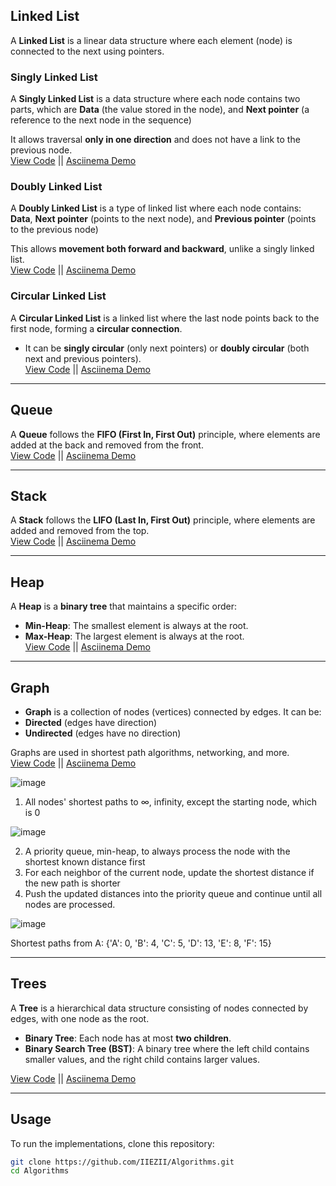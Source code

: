 ## Linked List  
A **Linked List** is a linear data structure where each element (node) is connected to the next using pointers.

### **Singly Linked List**  
A **Singly Linked List** is a data structure where each node contains two parts, which are **Data** (the value stored in the node), 
and **Next pointer** (a reference to the next node in the sequence)  

It allows traversal **only in one direction** and does not have a link to the previous node.  
[View Code](https://github.com/IIEZII/Algorithms/blob/master/SinglyLinkedList.py) || [Asciinema Demo](https://asciinema.org/a/bZondSCLGm4PE4UUmX6zuRiUj)

### **Doubly Linked List**  
A **Doubly Linked List** is a type of linked list where each node contains: **Data**, **Next pointer** (points to the next node), and **Previous pointer** (points to the previous node)  

This allows **movement both forward and backward**, unlike a singly linked list.  
[View Code](https://github.com/IIEZII/Algorithms/blob/master/DoublyLinkedList.py) || [Asciinema Demo](https://asciinema.org/a/B0NHYj13v6oatOdbHAnjiS34u)

### **Circular Linked List**  
A **Circular Linked List** is a linked list where the last node points back to the first node, forming a **circular connection**.  
- It can be **singly circular** (only next pointers) or **doubly circular** (both next and previous pointers).  
[View Code](https://github.com/IIEZII/Algorithms/blob/master/CircularLinkedList.py) || [Asciinema Demo](https://asciinema.org/a/KfIjFYDDEXMNrTFvwV9LqPPOy)

---

## **Queue**  
A **Queue** follows the **FIFO (First In, First Out)** principle, where elements are added at the back and removed from the front.  
[View Code](https://github.com/IIEZII/Algorithms/blob/master/queue.py) || [Asciinema Demo](https://asciinema.org/a/qe88UlryRtQFu4GvH1utaK18c)

---

## **Stack**  
A **Stack** follows the **LIFO (Last In, First Out)** principle, where elements are added and removed from the top.  
[View Code](https://github.com/IIEZII/Algorithms/blob/master/stack.py) || [Asciinema Demo](https://asciinema.org/a/YP97ZbLmWoajNkAjQEfUQ9kVg)

---

## **Heap**  
A **Heap** is a **binary tree** that maintains a specific order:  
- **Min-Heap**: The smallest element is always at the root.  
- **Max-Heap**: The largest element is always at the root.  
[View Code](https://github.com/IIEZII/Algorithms/blob/master/heap.py) || [Asciinema Demo](https://asciinema.org/a/Xhex70qccIsqAJ5Pv5l86QFFP)

---

## **Graph**  
- **Graph** is a collection of nodes (vertices) connected by edges. It can be:  
- **Directed** (edges have direction)  
- **Undirected** (edges have no direction)  

Graphs are used in shortest path algorithms, networking, and more.  
[View Code](https://github.com/IIEZII/Algorithms/blob/master/graph.py) || [Asciinema Demo](https://asciinema.org/a/w4cJ4uuae3CIJUwyzgm1nXJeV)

![image](https://github.com/user-attachments/assets/eb763eac-c9ff-425a-8873-35710a2d40ba)

1. All nodes' shortest paths to ∞, infinity, except the starting node, which is 0

![image](https://github.com/user-attachments/assets/326f81c0-b986-46d5-9ef7-d7c49a712daa)

2. A priority queue, min-heap, to always process the node with the shortest known distance first
3. For each neighbor of the current node, update the shortest distance if the new path is shorter
4. Push the updated distances into the priority queue and continue until all nodes are processed.

![image](https://github.com/user-attachments/assets/bf4af596-3608-4b10-8664-07bc955ebb9b)

Shortest paths from A: {'A': 0, 'B': 4, 'C': 5, 'D': 13, 'E': 8, 'F': 15}

---

## **Trees**  
A **Tree** is a hierarchical data structure consisting of nodes connected by edges, with one node as the root.  
- **Binary Tree**: Each node has at most **two children**.  
- **Binary Search Tree (BST)**: A binary tree where the left child contains smaller values, and the right child contains larger values.  

[View Code](https://github.com/IIEZII/Algorithms/blob/master/binary_tree.py) || [Asciinema Demo](<https://asciinema.org/a/br7xlQyAplZLw4o0qHt80zGNw>)

---

## **Usage**  
To run the implementations, clone this repository:  
```sh
git clone https://github.com/IIEZII/Algorithms.git
cd Algorithms

